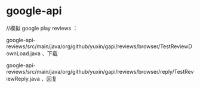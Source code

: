 # google-api

//模拟 google play reviews ：

google-api-reviews/src/main/java/org/github/yuxin/gapi/reviews/browser/TestReviewDownLoad.java  、下载

google-api-reviews/src/main/java/org/github/yuxin/gapi/reviews/browser/reply/TestReviewReply.java  、回复
